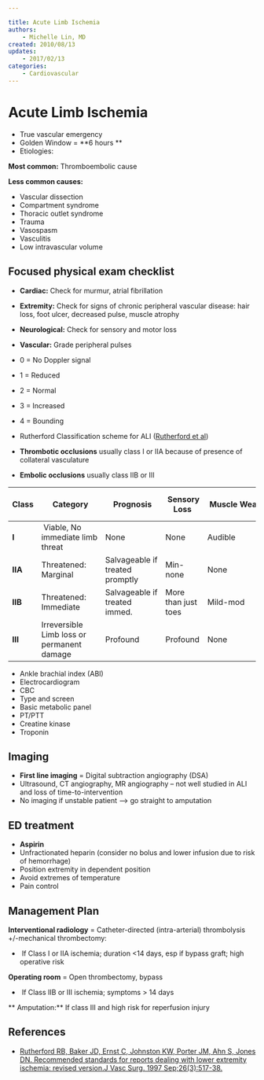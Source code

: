 ```yaml
---

title: Acute Limb Ischemia
authors:
    - Michelle Lin, MD
created: 2010/08/13
updates: 
    - 2017/02/13
categories:
    - Cardiovascular
---
```


# Acute Limb Ischemia

- True vascular emergency
- Golden Window = **6 hours **
- Etiologies: 

**Most common:** Thromboembolic cause

**Less common causes:**

- Vascular dissection
- Compartment syndrome
- Thoracic outlet syndrome
- Trauma
- Vasospasm
- Vasculitis
- Low intravascular volume

## Focused physical exam checklist

- **Cardiac:** Check for murmur, atrial fibrillation
- **Extremity:** Check for signs of chronic peripheral vascular disease: hair loss, foot ulcer, decreased pulse, muscle atrophy
- **Neurological:** Check for sensory and motor loss
- **Vascular:** Grade peripheral pulses

- 0 = No Doppler signal
- 1 = Reduced
- 2 = Normal
- 3 = Increased
- 4 = Bounding

- Rutherford Classification scheme for ALI ([Rutherford et al](https://www.ncbi.nlm.nih.gov/pubmed/?term=9308598))

- **Thrombotic occlusions** usually class I or IIA because of presence of collateral vasculature
- **Embolic occlusions** usually class IIB or III

| Class   |  Category                                  |  Prognosis                      |  Sensory Loss       |  Muscle Weakness | Arterial Dopper Signal | Venous Doppler Signal |
| ------- | ------------------------------------------ | ------------------------------- | ------------------- | ---------------- | ---------------------- | --------------------- |
| **I**   |  Viable, No immediate limb threat          | None                            | None                | Audible          | Audible                |                       |
| **IIA** | Threatened: Marginal                       | Salvageable if treated promptly | Min-none            | None             |  +/- Audible           |  Audible              |
| **IIB** | Threatened: Immediate                      | Salvageable if treated immed.   | More than just toes | Mild-mod         | Rarely audible         |  Audible              |
| **III** | Irreversible Limb loss or permanent damage | Profound                        | Profound            | None             |  None                  |                       |

- Ankle brachial index (ABI)
- Electrocardiogram
- CBC 
- Type and screen
- Basic metabolic panel
- PT/PTT
- Creatine kinase
- Troponin

## Imaging

- **First line imaging** = Digital subtraction angiography (DSA)
- Ultrasound, CT angiography, MR angiography – not well studied in ALI and loss of time-to-intervention
- No imaging if unstable patient --> go straight to amputation

## ED treatment

- <span class="drug">**Aspirin**</span>
- <span class="drug">Unfractionated heparin</span> (consider no bolus and lower infusion due to risk of hemorrhage)
- Position extremity in dependent position
- Avoid extremes of temperature
- Pain control

## Management Plan

**Interventional radiology** = Catheter-directed (intra-arterial) thrombolysis +/-mechanical thrombectomy:

-  If Class I or IIA ischemia; duration &lt;14 days, esp if bypass graft; high operative risk

**Operating room** = Open thrombectomy, bypass

-  If Class IIB or III ischemia; symptoms > 14 days

** Amputation:** If class III and high risk for reperfusion injury

## References

- [Rutherford RB, Baker JD, Ernst C, Johnston KW, Porter JM, Ahn S, Jones DN. Recommended standards for reports dealing with lower extremity ischemia: revised version.J Vasc Surg. 1997 Sep;26(3):517-38.](https://www.ncbi.nlm.nih.gov/pubmed/?term=9308598)
